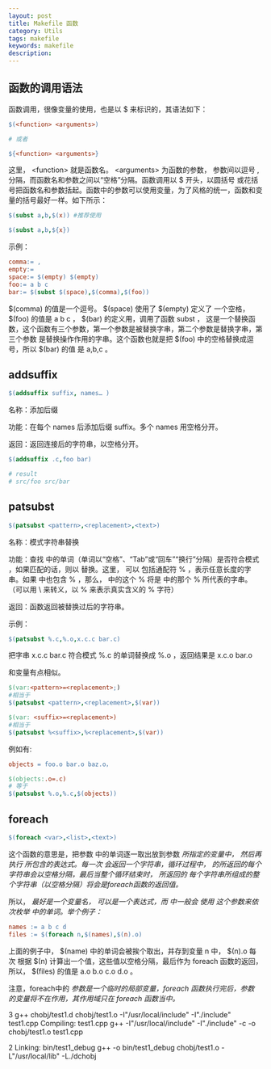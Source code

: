 ```yaml
---
layout: post
title: Makefile 函数
category: Utils
tags: makefile
keywords: makefile
description:
---
```


## 函数的调用语法

函数调用，很像变量的使用，也是以 $ 来标识的，其语法如下：

````makefile
$(<function> <arguments>)

# 或者

${<function> <arguments>}
````

这里， \<function\> 就是函数名。 \<arguments\> 为函数的参数， 参数间以逗号 , 分隔，而函数名和参数之间以“空格”分隔。函数调用以 \$ 开头，以圆括号 或花括号把函数名和参数括起。函数中的参数可以使用变量，为了风格的统一，函数和变量的括号最好一样。如下所示：

````makefile
$(subst a,b,$(x)) #推荐使用

$(subst a,b,${x})
````

示例：

````makefile
comma:= ,
empty:=
space:= $(empty) $(empty)
foo:= a b c
bar:= $(subst $(space),$(comma),$(foo))
````

\$(comma) 的值是一个逗号。 \$(space) 使用了 \$(empty) 定义了 一个空格， \$(foo) 的值是 a b c ， \$(bar) 的定义用，调用了函数 subst ， 这是一个替换函数，这个函数有三个参数，第一个参数是被替换字串，第二个参数是替换字串，第三个参数 是替换操作作用的字串。这个函数也就是把 \$(foo) 中的空格替换成逗号，所以 \$(bar) 的值 是 a,b,c 。

## addsuffix

````makefile
$(addsuffix suffix, names… )
````

名称：添加后缀

功能：在每个 names 后添加后缀 suffix。多个 names 用空格分开。

返回：返回连接后的字符串，以空格分开。

````makefile
$(addsuffix .c,foo bar)

# result
# src/foo src/bar
````

## patsubst

````makefile
$(patsubst <pattern>,<replacement>,<text>)
````

名称：模式字符串替换

功能：查找 <text> 中的单词（单词以“空格”、“Tab”或“回车”“换行”分隔）是否符合模式 <pattern> ，如果匹配的话，则以 <replacement> 替换。这里， <pattern> 可以 包括通配符 % ，表示任意长度的字串。如果 <replacement> 中也包含 % ，那么， <replacement> 中的这个 % 将是 <pattern> 中的那个 % 所代表的字串。 （可以用 \ 来转义，以 \% 来表示真实含义的 % 字符）

返回：函数返回被替换过后的字符串。

示例：
````makefile
$(patsubst %.c,%.o,x.c.c bar.c)
````
把字串 x.c.c bar.c 符合模式 %.c 的单词替换成 %.o ，返回结果是 x.c.o bar.o

和变量有点相似。

````makefile
$(var:<pattern>=<replacement>;)
#相当于
$(patsubst <pattern>,<replacement>,$(var))

$(var: <suffix>=<replacement>)
#相当于
$(patsubst %<suffix>,%<replacement>,$(var))
````

例如有:

````makefile
objects = foo.o bar.o baz.o，

$(objects:.o=.c)
# 等于
$(patsubst %.o,%.c,$(objects))
````

## foreach

````makefile
$(foreach <var>,<list>,<text>)
````

这个函数的意思是，把参数 <list> 中的单词逐一取出放到参数 <var> 所指定的变量中， 然后再执行 <text> 所包含的表达式。每一次 <text> 会返回一个字符串，循环过程中， <text> 的所返回的每个字符串会以空格分隔，最后当整个循环结束时， <text> 所返回的 每个字符串所组成的整个字符串（以空格分隔）将会是foreach函数的返回值。

所以， <var> 最好是一个变量名， <list> 可以是一个表达式，而 <text> 中一般会 使用 <var> 这个参数来依次枚举 <list> 中的单词。举个例子：

````makefile
names := a b c d
files := $(foreach n,$(names),$(n).o)
````

上面的例子中， $(name) 中的单词会被挨个取出，并存到变量 n 中， $(n).o 每次 根据 $(n) 计算出一个值，这些值以空格分隔，最后作为 foreach 函数的返回，所以， $(files) 的值是 a.o b.o c.o d.o 。

注意，foreach中的 <var> 参数是一个临时的局部变量，foreach 函数执行完后，参数 <var> 的变量将不在作用，其作用域只在 foreach 函数当中。





3
g++  chobj/test1.d chobj/test1.o   -I"/usr/local/include" -I"./include"   test1.cpp
Compiling: test1.cpp
g++   -I"/usr/local/include" -I"./include"   -c -o chobj/test1.o test1.cpp

2
Linking: bin/test1_debug
g++ -o bin/test1_debug chobj/test1.o -L"/usr/local/lib"  -L./dchobj

